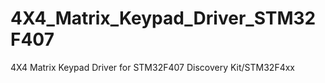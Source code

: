 # 4X4_Matrix_Keypad_Driver_STM32F407
4X4 Matrix Keypad Driver for STM32F407 Discovery Kit/STM32F4xx
